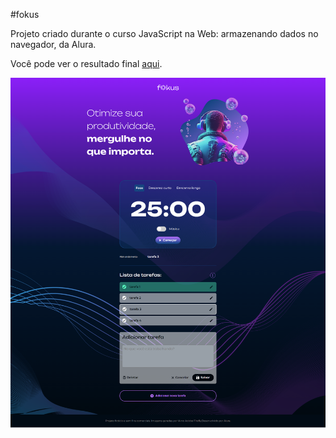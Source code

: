 #fokus

Projeto criado durante o curso JavaScript na Web: armazenando dados no navegador, da Alura.

Você pode ver o resultado final [aqui](https://jessicalorenzon.github.io/fokus/).

![bank](fokus.png)
